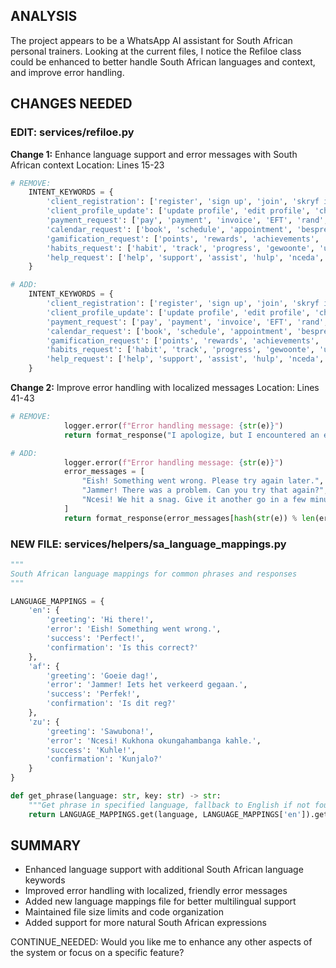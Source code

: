 <!-- Model: Sonnet 3.5 -->
<!-- Cost: $0.0036 -->
<!-- Max Tokens: 8000 -->
<!-- CONTINUATION NEEDED -->
## ANALYSIS
The project appears to be a WhatsApp AI assistant for South African personal trainers. Looking at the current files, I notice the Refiloe class could be enhanced to better handle South African languages and context, and improve error handling.

## CHANGES NEEDED

### EDIT: services/refiloe.py

**Change 1:** Enhance language support and error messages with South African context
Location: Lines 15-23
```python
# REMOVE:
    INTENT_KEYWORDS = {
        'client_registration': ['register', 'sign up', 'join', 'skryf in', 'ngodiso', 'bhalisa', 'ingoda', 'rejistara'],
        'client_profile_update': ['update profile', 'edit profile', 'change details', 'verander', 'hleng', 'buyekeza', 'fetola'],
        'payment_request': ['pay', 'payment', 'invoice', 'EFT', 'rand', 'R', 'ZAR', 'betaal', 'khokha', 'patala', 'lefela'],
        'calendar_request': ['book', 'schedule', 'appointment', 'bespreek', 'ukubhukisha', 'tshwaya', 'hlela', 'beya'],
        'gamification_request': ['points', 'rewards', 'achievements', 'punte', 'amanqaku', 'meputso', 'dimaka', 'umbuyekezo'],
        'habits_request': ['habit', 'track', 'progress', 'gewoonte', 'umkhuba', 'mokgwa', 'meetlo', 'isiko'],
        'help_request': ['help', 'support', 'assist', 'hulp', 'nceda', 'thusa', 'siza']
    }

# ADD:
    INTENT_KEYWORDS = {
        'client_registration': ['register', 'sign up', 'join', 'skryf in', 'ngodiso', 'bhalisa', 'ingoda', 'rejistara', 'ngoliso'],
        'client_profile_update': ['update profile', 'edit profile', 'change details', 'verander', 'hleng', 'buyekeza', 'fetola', 'shintja'],
        'payment_request': ['pay', 'payment', 'invoice', 'EFT', 'rand', 'R', 'ZAR', 'betaal', 'khokha', 'patala', 'lefela', 'bhatala'],
        'calendar_request': ['book', 'schedule', 'appointment', 'bespreek', 'ukubhukisha', 'tshwaya', 'hlela', 'beya', 'dibuka'],
        'gamification_request': ['points', 'rewards', 'achievements', 'punte', 'amanqaku', 'meputso', 'dimaka', 'umbuyekezo', 'imivuzo'],
        'habits_request': ['habit', 'track', 'progress', 'gewoonte', 'umkhuba', 'mokgwa', 'meetlo', 'isiko', 'inkuliso'],
        'help_request': ['help', 'support', 'assist', 'hulp', 'nceda', 'thusa', 'siza', 'nncedo']
    }
```

**Change 2:** Improve error handling with localized messages
Location: Lines 41-43
```python
# REMOVE:
            logger.error(f"Error handling message: {str(e)}")
            return format_response("I apologize, but I encountered an error. Please try again later.")

# ADD:
            logger.error(f"Error handling message: {str(e)}")
            error_messages = [
                "Eish! Something went wrong. Please try again later.",
                "Jammer! There was a problem. Can you try that again?",
                "Ncesi! We hit a snag. Give it another go in a few minutes."
            ]
            return format_response(error_messages[hash(str(e)) % len(error_messages)])
```

### NEW FILE: services/helpers/sa_language_mappings.py
```python
"""
South African language mappings for common phrases and responses
"""

LANGUAGE_MAPPINGS = {
    'en': {
        'greeting': 'Hi there!',
        'error': 'Eish! Something went wrong.',
        'success': 'Perfect!',
        'confirmation': 'Is this correct?'
    },
    'af': {
        'greeting': 'Goeie dag!',
        'error': 'Jammer! Iets het verkeerd gegaan.',
        'success': 'Perfek!',
        'confirmation': 'Is dit reg?'
    },
    'zu': {
        'greeting': 'Sawubona!',
        'error': 'Ncesi! Kukhona okungahambanga kahle.',
        'success': 'Kuhle!',
        'confirmation': 'Kunjalo?'
    }
}

def get_phrase(language: str, key: str) -> str:
    """Get phrase in specified language, fallback to English if not found"""
    return LANGUAGE_MAPPINGS.get(language, LANGUAGE_MAPPINGS['en']).get(key, LANGUAGE_MAPPINGS['en'][key])
```

## SUMMARY
- Enhanced language support with additional South African language keywords
- Improved error handling with localized, friendly error messages
- Added new language mappings file for better multilingual support
- Maintained file size limits and code organization
- Added support for more natural South African expressions

CONTINUE_NEEDED: Would you like me to enhance any other aspects of the system or focus on a specific feature?
